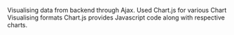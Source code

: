Visualising data from backend through Ajax.
Used Chart.js for various Chart Visualising formats
Chart.js provides Javascript code along with respective charts.
